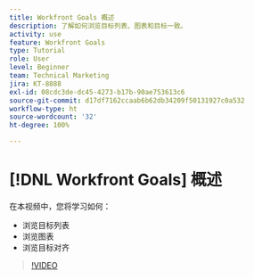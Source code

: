 ```yaml
---
title: Workfront Goals 概述
description: 了解如何浏览目标列表、图表和目标一致。
activity: use
feature: Workfront Goals
type: Tutorial
role: User
level: Beginner
team: Technical Marketing
jira: KT-8888
exl-id: 08cdc3de-dc45-4273-b17b-90ae753613c6
source-git-commit: d17df7162ccaab6b62db34209f50131927c0a532
workflow-type: ht
source-wordcount: '32'
ht-degree: 100%

---
```


# [!DNL Workfront Goals] 概述

在本视频中，您将学习如何：

* 浏览目标列表
* 浏览图表
* 浏览目标对齐

>[!VIDEO](https://video.tv.adobe.com/v/3421293/?quality=12&learn=on&enablevpops&captions=chi_hans)
